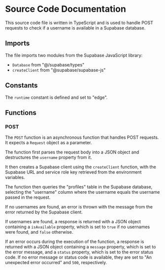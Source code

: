 # Source Code Documentation

This source code file is written in TypeScript and is used to handle POST requests to check if a username is available in a Supabase database.

## Imports

The file imports two modules from the Supabase JavaScript library:

- `Database` from "@/supabase/types"
- `createClient` from "@supabase/supabase-js"

## Constants

The `runtime` constant is defined and set to "edge".

## Functions

### POST

The `POST` function is an asynchronous function that handles POST requests. It expects a `Request` object as a parameter.

The function first parses the request body into a JSON object and destructures the `username` property from it.

It then creates a Supabase client using the `createClient` function, with the Supabase URL and service role key retrieved from the environment variables.

The function then queries the "profiles" table in the Supabase database, selecting the "username" column where the username equals the username passed in the request.

If no usernames are found, an error is thrown with the message from the error returned by the Supabase client.

If usernames are found, a response is returned with a JSON object containing a `isAvailable` property, which is set to `true` if no usernames were found, and `false` otherwise.

If an error occurs during the execution of the function, a response is returned with a JSON object containing a `message` property, which is set to the error message, and a `status` property, which is set to the error status code. If no error message or status code is available, they are set to "An unexpected error occurred" and `500`, respectively.